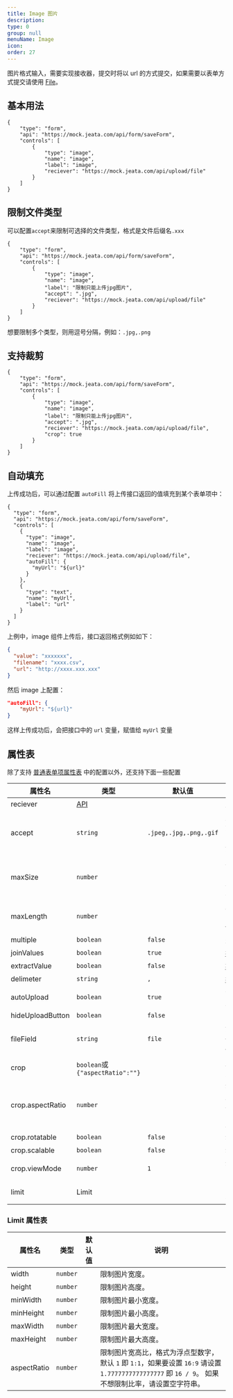 ```yaml
---
title: Image 图片
description:
type: 0
group: null
menuName: Image
icon:
order: 27
---
```


图片格式输入，需要实现接收器，提交时将以 url 的方式提交，如果需要以表单方式提交请使用 [File](file#手动上传)。

## 基本用法

```schema:height="300" scope="body"
{
    "type": "form",
    "api": "https://mock.jeata.com/api/form/saveForm",
    "controls": [
        {
            "type": "image",
            "name": "image",
            "label": "image",
            "reciever": "https://mock.jeata.com/api/upload/file"
        }
    ]
}
```

## 限制文件类型

可以配置`accept`来限制可选择的文件类型，格式是文件后缀名`.xxx`

```schema:height="350" scope="body"
{
    "type": "form",
    "api": "https://mock.jeata.com/api/form/saveForm",
    "controls": [
        {
            "type": "image",
            "name": "image",
            "label": "限制只能上传jpg图片",
            "accept": ".jpg",
            "reciever": "https://mock.jeata.com/api/upload/file"
        }
    ]
}
```

想要限制多个类型，则用逗号分隔，例如：`.jpg,.png`

## 支持裁剪

```schema:height="350" scope="body"
{
    "type": "form",
    "api": "https://mock.jeata.com/api/form/saveForm",
    "controls": [
        {
            "type": "image",
            "name": "image",
            "label": "限制只能上传jpg图片",
            "accept": ".jpg",
            "reciever": "https://mock.jeata.com/api/upload/file",
            "crop": true
        }
    ]
}
```

## 自动填充

上传成功后，可以通过配置 `autoFill` 将上传接口返回的值填充到某个表单项中：

```schema:height="300" scope="body"
{
  "type": "form",
  "api": "https://mock.jeata.com/api/form/saveForm",
  "controls": [
    {
      "type": "image",
      "name": "image",
      "label": "image",
      "reciever": "https://mock.jeata.com/api/upload/file",
      "autoFill": {
        "myUrl": "${url}"
      }
    },
    {
      "type": "text",
      "name": "myUrl",
      "label": "url"
    }
  ]
}
```

上例中，image 组件上传后，接口返回格式例如如下：

```json
{
  "value": "xxxxxxx",
  "filename": "xxxx.csv",
  "url": "http://xxxx.xxx.xxx"
}
```

然后 image 上配置：

```json
"autoFill": {
    "myUrl": "${url}"
}
```

这样上传成功后，会把接口中的 `url` 变量，赋值给 `myUrl` 变量

## 属性表

除了支持 [普通表单项属性表](./formitem#%E5%B1%9E%E6%80%A7%E8%A1%A8) 中的配置以外，还支持下面一些配置

| 属性名           | 类型                            | 默认值                 | 说明                                                                                               |
| ---------------- | ------------------------------- | ---------------------- | -------------------------------------------------------------------------------------------------- |
| reciever         | [API](../../types/api)          |                        | 上传文件接口                                                                                       |
| accept           | `string`                        | `.jpeg,.jpg,.png,.gif` | 支持的图片类型格式，请配置此属性为图片后缀，例如`.jpg,.png`                                        |
| maxSize          | `number`                        |                        | 默认没有限制，当设置后，文件大小大于此值将不允许上传。单位为`KB`                                   |
| maxLength        | `number`                        |                        | 默认没有限制，当设置后，一次只允许上传指定数量文件。                                               |
| multiple         | `boolean`                       | `false`                | 是否多选。                                                                                         |
| joinValues       | `boolean`                       | `true`                 | [拼接值](./options#%E6%8B%BC%E6%8E%A5%E5%80%BC-joinvalues)                                         |
| extractValue     | `boolean`                       | `false`                | [提取值](./options#%E6%8F%90%E5%8F%96%E5%A4%9A%E9%80%89%E5%80%BC-extractvalue)                     |
| delimeter        | `string`                        | `,`                    | [拼接符](./options#%E6%8B%BC%E6%8E%A5%E7%AC%A6-delimiter)                                          |
| autoUpload       | `boolean`                       | `true`                 | 否选择完就自动开始上传                                                                             |
| hideUploadButton | `boolean`                       | `false`                | 隐藏上传按钮                                                                                       |
| fileField        | `string`                        | `file`                 | 如果你不想自己存储，则可以忽略此属性。                                                             |
| crop             | `boolean`或`{"aspectRatio":""}` |                        | 用来设置是否支持裁剪。                                                                             |
| crop.aspectRatio | `number`                        |                        | 裁剪比例。浮点型，默认 `1` 即 `1:1`，如果要设置 `16:9` 请设置 `1.7777777777777777` 即 `16 / 9`。。 |
| crop.rotatable   | `boolean`                       | `false`                | 裁剪时是否可旋转                                                                                   |
| crop.scalable    | `boolean`                       | `false`                | 裁剪时是否可缩放                                                                                   |
| crop.viewMode    | `number`                        | `1`                    | 裁剪时的查看模式，0 是无限制                                                                       |
| limit            | Limit                           |                        | 限制图片大小，超出不让上传。                                                                       |

### Limit 属性表

| 属性名      | 类型     | 默认值 | 说明                                                                                                                                                |
| ----------- | -------- | ------ | --------------------------------------------------------------------------------------------------------------------------------------------------- |
| width       | `number` |        | 限制图片宽度。                                                                                                                                      |
| height      | `number` |        | 限制图片高度。                                                                                                                                      |
| minWidth    | `number` |        | 限制图片最小宽度。                                                                                                                                  |
| minHeight   | `number` |        | 限制图片最小高度。                                                                                                                                  |
| maxWidth    | `number` |        | 限制图片最大宽度。                                                                                                                                  |
| maxHeight   | `number` |        | 限制图片最大高度。                                                                                                                                  |
| aspectRatio | `number` |        | 限制图片宽高比，格式为浮点型数字，默认 `1` 即 `1:1`，如果要设置 `16:9` 请设置 `1.7777777777777777` 即 `16 / 9`。 如果不想限制比率，请设置空字符串。 |
